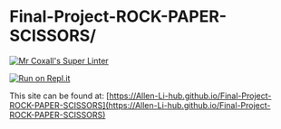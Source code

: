 # Final-Project-ROCK-PAPER-SCISSORS/

[![Mr Coxall's Super Linter](https://github.com/Allen-Li-hub//Final-Project-ROCK-PAPER-SCISSORS/workflows/Mr%20Coxall's%20Super%20Linter/badge.svg)](https://github.com/Allen-Li-hub//Final-Project-ROCK-PAPER-SCISSORS/actions)

[![Run on Repl.it](https://repl.it/badge/github/Allen-Li-hub//Final-Project-ROCK-PAPER-SCISSORS)](https://repl.it/github/Allen-Li-hub//Final-Project-ROCK-PAPER-SCISSORS)

This site can be found at: [https://Allen-Li-hub.github.io/Final-Project-ROCK-PAPER-SCISSORS](https://Allen-Li-hub.github.io/Final-Project-ROCK-PAPER-SCISSORS)
